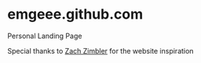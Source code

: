 emgeee.github.com
=================

Personal Landing Page

Special thanks to [Zach Zimbler](zzimbler.com) for the website inspiration